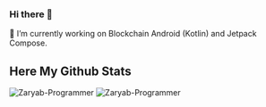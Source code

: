 ### Hi there 👋



🔭 I’m currently working on Blockchain Android (Kotlin) and Jetpack Compose.

## Here My Github Stats

<span> <img src="https://github-readme-stats.vercel.app/api?username=Zaryab-Programmer&show_icons=true" alt="Zaryab-Programmer" /> </span>
<span> <img src="https://github-readme-stats.vercel.app/api/top-langs/?username=Zaryab-Programmer&layout=compact" alt="Zaryab-Programmer" /></span>


